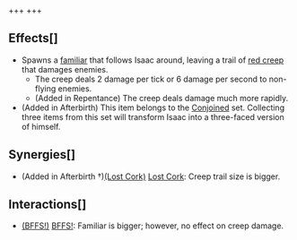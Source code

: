 +++
+++

Effects[]
---------


* Spawns a [familiar](/wiki/Familiar "Familiar") that follows Isaac around, leaving a trail of [red creep](/wiki/Red_creep "Red creep") that damages enemies.
	+ The creep deals 2 damage per tick or 6 damage per second to non-flying enemies.
	+ (Added in Repentance) The creep deals damage much more rapidly.
* (Added in Afterbirth) This item belongs to the [Conjoined](/wiki/Conjoined "Conjoined") set. Collecting three items from this set will transform Isaac into a three-faced version of himself.


Synergies[]
-----------


* (Added in Afterbirth †)[(Lost Cork)](/wiki/Lost_Cork "Lost Cork") [Lost Cork](/wiki/Lost_Cork "Lost Cork"): Creep trail size is bigger.


Interactions[]
--------------


* [(BFFS!)](/wiki/BFFS! "BFFS!") [BFFS!](/wiki/BFFS! "BFFS!"): Familiar is bigger; however, no effect on creep damage.



